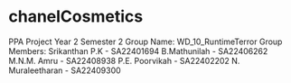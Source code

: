 # chanelCosmetics
PPA Project Year 2 Semester 2
Group Name: WD_10_RuntimeTerror
Group Members: 
Srikanthan P.K - SA22401694
B.Mathunilah - SA22406262
M.N.M. Amru - SA22408938
P.E. Poorvikah - SA22402202
N. Muraleetharan - SA22409300
